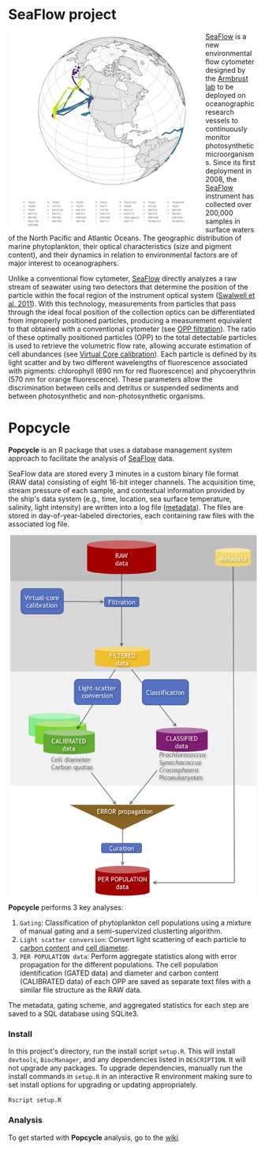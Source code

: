 SeaFlow project
========
<img src="./images/cruise-track.png" alt="SeaFlow cruisetracks"	title="SeaFlow cruisetracks" align="left" style="float" width="400">

[SeaFlow](https://armbrustlab.ocean.washington.edu/tools/seaflow/) is a new environmental flow cytometer designed by the [Armbrust lab](https://armbrustlab.ocean.washington.edu) to be deployed on oceanographic research vessels to continuously monitor photosynthetic microorganisms. Since its first deployment in 2008, the [SeaFlow](https://armbrustlab.ocean.washington.edu/tools/seaflow/) instrument has collected over 200,000 samples in surface waters of the North Pacific and Atlantic Oceans. The geographic distribution of marine phytoplankton, their optical characteristics (size and pigment content), and their dynamics in relation to environmental factors are of major interest to oceanographers. 

  Unlike a conventional flow cytometer, [SeaFlow](https://armbrustlab.ocean.washington.edu/tools/seaflow/) directly analyzes a raw stream of seawater using two detectors that determine the position of the particle within the focal region of the instrument optical system ([Swalwell et al. 2011](https://doi.org/10.4319/lom.2011.9.466)). With this technology, measurements from particles that pass through the ideal focal position of the collection optics can be differentiated from improperly positioned particles, producing a measurement equivalent to that obtained with a conventional cytometer (see [OPP filtration](https://github.com/armbrustlab/seaflow-filter)). The ratio of these optimally positioned particles (OPP) to the total detectable particles is used to retrieve the volumetric flow rate, allowing accurate estimation of cell abundances (see [Virtual Core calibration](https://github.com/armbrustlab/seaflow-virtualcore)). Each particle is defined by its light scatter and by two different wavelengths of fluorescence associated with pigments:  chlorophyll (690 nm for red fluorescence) and phycoerythrin (570 nm for orange fluorescence). These parameters allow the discrimination between cells and detritus or suspended sediments and between photosynthetic and non-photosynthetic organisms. 

Popcycle
========
**Popcycle** is an R package that uses a database management system approach to facilitate the analysis of [SeaFlow](https://armbrustlab.ocean.washington.edu/tools/seaflow/) data. 

SeaFlow data are stored every 3 minutes in a custom binary file format (RAW data) consisting of eight 16-bit integer channels. The acquisition time, stream pressure of each sample, and contextual information provided by the ship's data system (e.g., time, location, sea surface temperature, salinity, light intensity) are written into a log file ([metadata](https://github.com/armbrustlab/seaflow-sfl)). The files are stored in day-of-year-labeled directories, each containing raw files with the associated log file.

<img src="documentation/images/seaflow-workflow.png?raw=true" alt="Popcycle workflow"
	title="Popcycle workflow" align="right" style="float" width="500">

**Popcycle** performs 3 key analyses:
1. ```Gating```: Classification of phytoplankton cell populations using a mixture of manual gating and a semi-supervized clusterting algorithm.
2. ```Light scatter conversion```: Convert light scattering of each particle to [carbon content](https://github.com/armbrustlab/fsc-poc-calibration) and [cell diameter](https://github.com/armbrustlab/fsc-size-calibration).
3. ```PER POPULATION data```: Perform aggregate statistics along with error propagation for the different populations.
The cell population identification (GATED data) and diameter and carbon content (CALIBRATED data) of each OPP are saved as separate text files with a similar file structure as the RAW data.

The metadata, gating scheme, and aggregated statistics for each step are saved to a SQL database using SQLite3.

### Install
In this project's directory, run the install script `setup.R`. This will install `devtools`, `BiocManager`, and any dependencies listed in `DESCRIPTION`. It will not upgrade any packages. To upgrade dependencies, manually run the install commands in `setup.R` in an interactive R environment making sure to set install options for upgrading or updating appropriately.

```
Rscript setup.R
```

### Analysis
To get started with **Popcycle** analysis, go to the [wiki](https://github.com/armbrustlab/popcycle/wiki/SeaFlow-data-analysis-tutorial)
